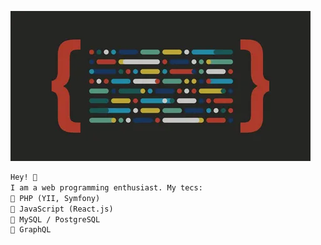 ![code_image](/code_image.webp)
```html
Hey! 🖖
I am a web programming enthusiast. My tecs:
🚩 PHP (YII, Symfony)
🚩 JavaScript (React.js)
🚩 MySQL / PostgreSQL
🚩 GraphQL
